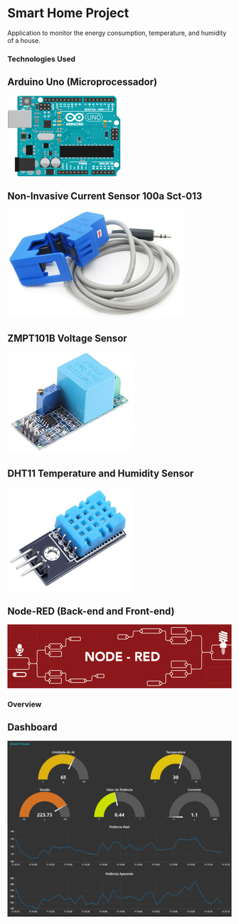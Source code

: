 # Smart Home Project
Application to monitor the energy consumption, temperature, and humidity of a house.

### Technologies Used

## Arduino Uno (Microprocessador)
[![alt text](/Figures/arduino.png)](https://www.arduino.cc/)

## Non-Invasive Current Sensor 100a Sct-013
[![alt text](/Figures/sct013.png)](https://learn.openenergymonitor.org/electricity-monitoring/ct-sensors/yhdc-sct-013-000-ct-sensor-report)

## ZMPT101B Voltage Sensor
[![alt text](/Figures/ZMPT.png)](https://innovatorsguru.com/zmpt101b/)

## DHT11 Temperature and Humidity Sensor
[![alt text](/Figures/dht.png)](https://www.mouser.com/datasheet/2/758/DHT11-Technical-Data-Sheet-Translated-Version-1143054.pdf)

## Node-RED (Back-end and Front-end)
[![alt text](/Figures/nodered.png)](https://nodered.org/)

### Overview



## Dashboard

![alt text](/Figures/dashboard.png)
